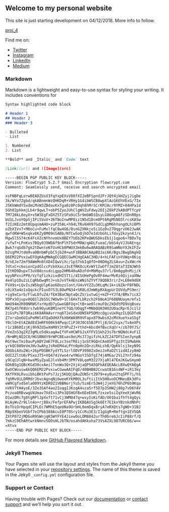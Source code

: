 ## Welcome to my personal website

This site is just starting development on 04/12/2018. More info to follow.

<a href="proj_4.html" title="Project 4">proj_4</a>

Find me on:
-  [Twitter](https://twitter.com/rmvook)
-  [Instagram](https://www.instagram.com/rmvook/)
-  [LinkedIn](https://linkedin.com/in/rmvook)
-  [Medium](https://medium.com/@rmvook)


### Markdown

Markdown is a lightweight and easy-to-use syntax for styling your writing. It includes conventions for

```markdown
Syntax highlighted code block

# Header 1
## Header 2
### Header 3

- Bulleted
- List

1. Numbered
2. List

**Bold** and _Italic_ and `Code` text

[Link](url) and ![Image](src)
```
```markdown
-----BEGIN PGP PUBLIC KEY BLOCK-----
Version: FlowCrypt 5.2.7 Gmail Encryption flowcrypt.com
Comment: Seamlessly send, receive and search encrypted email

xsFNBFqLorwBEADZUsV3fqYxpEXsV88fXI2eBFSpnd2FrJQt4jkHZyjJigDe
3k/WYo7Zgbd/qkABnmnWzQHKDqR+VRHy1G4ibWSCB8wpXlAcG6EhVExG/7Ie
J5KkWmdYSxdmLMxW3ZBdavKxTga0z0Pc0qh8hMrSCrKMJAcr9YMZ+04HPa1d
SGh02phkmjLb4r9qwLT+obP5ZyoJUhClgWVZuFdwy2DIjZ8kP2kABdPTfcpV
TM728kL8oyX+v5W3EgFxDXZ5TzSPa9iC5r9mbWD1QsyLG86ogA6fzSDnR0ps
bU1LJvoYOp5jIPi5VuV+36TNoInwMP8iz1N5d1Dcm0Pt6RgMSNO3lrcsKASw
f2IzKEz2mt8UpqsmAHU+zuP35AL+h94LTRv6HX97GdCLgDM6hYongOLhi0Ph
oZbXIVx7+M0oCu+FuMxlfqC8w4G6/8snGZXNkjo5i1GzDv27OqgrvO62JwAK
qwfdKW+W5xqkv6KZy8M09nSABb/NfCwSoQjhO7eIdzbGhLifdxy2kzynXJ/s
MgwSl5S74cK4FsXZcNYhnvmUx0BEY7UEb2KPeQWUSDksEb1j1qpo6+7BDxTq
/vfwT+LPnKvs7BQy039WDAf9nPlhTSdrM8W/qADLFueaC/bbS4yVJJUAE+qz
Bwk7rqGdb7gk2tDwnteKfUvHCb0PWUX3mkBu6wARAQABzR9SaWNoYXJkIFZv
b2sgPHJtdm9va0BnbWFpbC5jb20+wsF1BBABCAApBQJai6K/BgsJBwgDAgkQ
Q6EM22PvxiwEFQgKAgMWAgECGQECGwMCHgEAAC3HD/4+hLFAFinYUWq+86iq
9/nEJe72mf9AWmMn0tXD4IQwViXc/1p37nkIq8fO+00DHgZLSAvu+ZvXWcrH
7dtxC+c6oionCpdGlccPzbXXaiz3cEfRKOcLKvWY1IwOffJmZ8taT3INJWh5
1ItKD9DupxT3uV08cnsdcLgpp2HM640uADzFd+MbMqu37rl/8m8gg0nMij/X
wyyNPxviPP0/VzfqfizkzixdHISTti/dISUHePgOvRF4mwrMvRz4QijxaXNw
4e4lp1Du2iLCqRbDwqMtJ+sbJvVTk4EniWNihZYVf78QDB3rirZ+LE0m9dEK
FVX9s+LQvIszW5bgUlpKao6Dozslont/U4vVYZZu3KLqMc1k+i6ZArFBFNDL
s0iX5a4o1sQqckcPIuxO7S3L8OwPN34+SR8LdJmW6pRXAqpUrIUVdyPS9er/
+ig9xCorb/FlwLOfuZ4/fEH3BaCNptaQcZV/iutwGj+mZF+YJfA/BMx7icXJ
YDPxSOjupv0QQ1l2bS5C7WOw9+1Cl6HxTLbRzch2F6NoA1F68BNUaym/mfx1
NmU94m2R00NRWSfxrHydD7yGweGBFUq+CtB+ae0lcmuFQc2kDdtPD9VqBsev
RK7p4SfK8Urs7wb9OyuK8M1neYC7GQ/UOqgT+MNbQQ03HO2UOacRprEJc1l2
2iGsPs7BTQRai6K8ARAAvrrnq6T2eSdxUON5kP5DMzcQgivUxRqzILQGDfeN
Z7xrsDe6UIuPeMHl4TQaDdHXfkX6KWA9R9VFapx879wbsX2cMVXueYxaS5gf
Y0clO+EtAZAdEd3mRFX00k94PwqcCiPJ0J0C65BJPYlj8/bC2syx/TvAeXPs
r1c1B60IzjKj9h9ZdSwXmM8YJt9PuZJ+Ythd+AbcdHfBvcXqUr+/zb70YJS/
FVeZnS3g2XZ3gMLo5dAsaqAwIfVFxHCWFGJsXfFV1Skh23s7brNQNdc4vF1I
/N+WMj8Q2C0/HGSBN8Y9rWPCBEuas9eLMsJ7JgifzhLkZC247DFSIen3ynpB
RGt9wcTmi0auPyABY2mK7F8Lzc3sefREij1nSt9GQnCAo0SPTgz3tI5MwbHk
yrkQC0A9eVmJHv3wAhyJsRmEM4aLPYn0pHn2Q+zLRkLshB/QpKklsj3eyN9S
4DUbiAXu2Wi+26pPOSBKfydYTLSzrlODVP3998ZxOezJnRaDZt1idAIzy8mD
OdIIZltU0/PSxoJT5+XQ474iVwo4rwYNGoY3SDfgI74jAMGa/2Vi2Ynfz94a
y9CqCUlqN+kwxMSyZpaEJlxVb4Mr3PM7V8LqeM3227XjaRl47EmJKGwSmymO
6DkBSg1QBcKGd38cxAeilTonWv3Q+2Xj4jaQP5A5QFkAEQEAAcLBXwQYAQgA
EwUCWouiwAkQQ6EM22PvxiwCGwwAAIFqD/40BHBB2CcwatB16sdWF+iR13ky
XKfFK9LRvuibhiBKtPxPs7Jzj5KUQjQAuZUN5rtZ079+ey8un2tqSPF7i/hS
fqhMv9iLDRMdrJbvcAgnqNi6weeKYkM0OL3uftiiItk5H0uoOCMNeuBk3dFu
eW9Cgfxd5mlaO09YzKDROZ1VBBNorjYu5/5imEr53W4jJjmYG76hZP6b9Kqa
nVKV7tH4yoE/3Ze3SAf4ao2IoqgIJKzqA4vza5rf5D7p3SHW2j88p7vD6YAV
Pczoa8RBvwgUkUmav7XdIxi3Po1QSHGFBx6EeEbHLfzxze5siIqYeeXjWvR6
O1wzDRc7g8tgRPlJpXxft71vCj3WMO47q+wsyIsKifAD/OO1ba1fhft4gQys
HiAyWvZr9Lln4o+rjB8x/FefprEFAPwjIKBQAVSg3k6Et7E1kxYBznkdNhPc
BsTUiOrHpqdCIPLEc7WMhE5qeUNa9UrbHL0emDqxBryA7eRXQts7gWO+31BJ
RBp9XboVVGbf7eIPbb388AcuI0P70Sry1CcRu3E3/I1gGgR+Rmftgn1EV5QA
ZXtP072jMDGoR9SWnjqK5WYFYE4JivwOoLOM8842urTh0brebJcIiP88rf/Q
7mkzC0EhARtwrkNmnv5DOsHLJbTN/osahdAKkxha73VsAZXL987URC66/w==
=Xtvx
-----END PGP PUBLIC KEY BLOCK-----


```
For more details see [GitHub Flavored Markdown](https://guides.github.com/features/mastering-markdown/).

### Jekyll Themes

Your Pages site will use the layout and styles from the Jekyll theme you have selected in your [repository settings](https://github.com/rmvook/rmvook.github.io/settings). The name of this theme is saved in the Jekyll `_config.yml` configuration file.

### Support or Contact

Having trouble with Pages? Check out our [documentation](https://help.github.com/categories/github-pages-basics/) or [contact support](https://github.com/contact) and we’ll help you sort it out.
